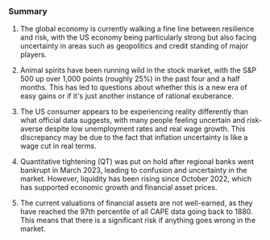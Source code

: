 ### Summary

1. The global economy is currently walking a fine line between resilience
and risk, with the US economy being particularly strong but also facing
uncertainty in areas such as geopolitics and credit standing of major players.

2. Animal spirits have been running wild in the stock market, with the S&P 500
up over 1,000 points (roughly 25%) in the past four and a half months. This
has led to questions about whether this is a new era of easy gains or if
it's just another instance of rational exuberance.

3. The US consumer appears to be experiencing reality differently than what
official data suggests, with many people feeling uncertain and risk-averse
despite low unemployment rates and real wage growth. This discrepancy may
be due to the fact that inflation uncertainty is like a wage cut in real terms.

4. Quantitative tightening (QT) was put on hold after regional banks
went bankrupt in March 2023, leading to confusion and uncertainty in the
market. However, liquidity has been rising since October 2022, which has
supported economic growth and financial asset prices.

5. The current valuations of financial assets are not well-earned, as they
have reached the 97th percentile of all CAPE data going back to 1880. This
means that there is a significant risk if anything goes wrong in the market.
